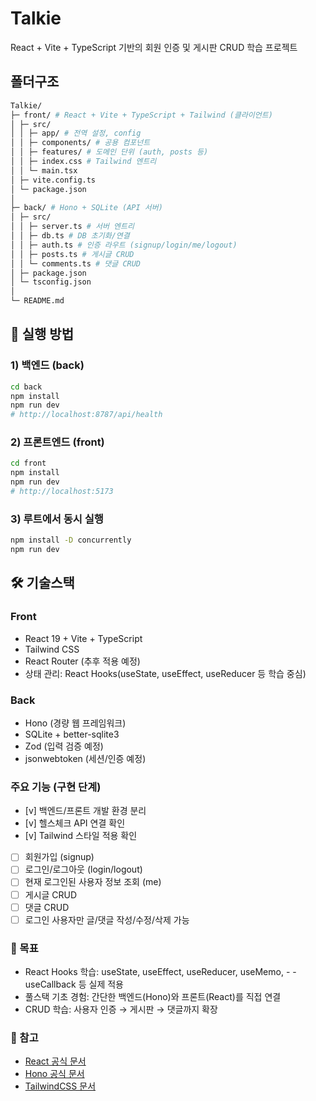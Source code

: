 # Talkie
React + Vite + TypeScript 기반의 회원 인증 및 게시판 CRUD 학습 프로젝트


## 폴더구조
```bash
Talkie/
├─ front/ # React + Vite + TypeScript + Tailwind (클라이언트)
│ ├─ src/
│ │ ├─ app/ # 전역 설정, config
│ │ ├─ components/ # 공용 컴포넌트
│ │ ├─ features/ # 도메인 단위 (auth, posts 등)
│ │ ├─ index.css # Tailwind 엔트리
│ │ └─ main.tsx
│ ├─ vite.config.ts
│ └─ package.json
│
├─ back/ # Hono + SQLite (API 서버)
│ ├─ src/
│ │ ├─ server.ts # 서버 엔트리
│ │ ├─ db.ts # DB 초기화/연결
│ │ ├─ auth.ts # 인증 라우트 (signup/login/me/logout)
│ │ ├─ posts.ts # 게시글 CRUD
│ │ └─ comments.ts # 댓글 CRUD
│ ├─ package.json
│ └─ tsconfig.json
│
└─ README.md
```

## 🚀 실행 방법

### 1) 백엔드 (back)
```bash
cd back
npm install
npm run dev
# http://localhost:8787/api/health
```

### 2) 프론트엔드 (front)

```bash
cd front
npm install
npm run dev
# http://localhost:5173
```

### 3) 루트에서 동시 실행

```bash
npm install -D concurrently
npm run dev
```

## 🛠️ 기술스택

### Front
- React 19 + Vite + TypeScript
- Tailwind CSS
- React Router (추후 적용 예정)
- 상태 관리: React Hooks(useState, useEffect, useReducer 등 학습 중심)

### Back
- Hono (경량 웹 프레임워크)
- SQLite + better-sqlite3
- Zod (입력 검증 예정)
- jsonwebtoken (세션/인증 예정)

### 주요 기능 (구현 단계)

- [v] 백엔드/프론트 개발 환경 분리
- [v] 헬스체크 API 연결 확인
- [v] Tailwind 스타일 적용 확인
- [ ] 회원가입 (signup)
- [ ] 로그인/로그아웃 (login/logout)
- [ ] 현재 로그인된 사용자 정보 조회 (me)
- [ ] 게시글 CRUD
- [ ] 댓글 CRUD
- [ ] 로그인 사용자만 글/댓글 작성/수정/삭제 가능

### 🎯 목표
- React Hooks 학습: useState, useEffect, useReducer, useMemo, - - useCallback 등 실제 적용
- 풀스택 기초 경험: 간단한 백엔드(Hono)와 프론트(React)를 직접 연결
- CRUD 학습: 사용자 인증 → 게시판 → 댓글까지 확장

### 📖 참고

- [React 공식 문서](https://react.dev)
- [Hono 공식 문서](https://hono.dev)
- [TailwindCSS 문서](https://tailwindcss.com/docs)